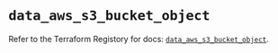 # `data_aws_s3_bucket_object`

Refer to the Terraform Registory for docs: [`data_aws_s3_bucket_object`](https://registry.terraform.io/providers/hashicorp/aws/5.13.1/docs/data-sources/s3_bucket_object).
